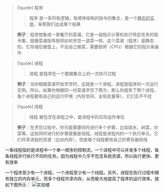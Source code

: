 >[!quote] 程序
>>程序 是一系列有逻辑，有顺序结构的指令的集合，是一个<u>静态的实体</u>，来帮我们达成某个结果
>
>**例子**：程序想象成一家餐厅的菜谱。它是一组指示计算机执行特定任务的指令集，就像菜谱指导厨师如何烹饪一道菜一样。这个菜谱（程序）是静态的，它存储在硬盘上，不会自己做菜，需要厨师（CPU）根据它的指示来操作

>[!quote] 进程
>>进程 是程序在一个数据集合上的一次执行过程
>
>**例子**：当你根据菜谱开始烹饪时，这就是一个进程。进程是程序的一次运行实例。所以，如果你根据同一份菜谱烹饪了两次，那么你就有了两个进程。每个进程都有自己的运行环境（内存空间、全局变量等），它们互不干扰

>[!quote] 线程
>>线程 被包含在进程之中，是进程中的实际运作单位
>
>**例子**：在烹饪过程中，你可能需要同时进行多个步骤，比如烧水，剁菜，炒菜等。这些同时进行的步骤就像是线程。线程是进程内的一个执行单元，它们共享进程的资源（比如内存），但是每个线程都有自己的寄存器和栈


一条线程指的是进程中一个单一顺序的控制流，一个进程中可以并发多个线程，每条线程并行执行不同的任务。因为线程中几乎不包含系统资源，所以执行更快、更有效率

一个程序至少有一个进程，一个进程至少有一个线程。另外，进程在执行过程中拥有独立的内存单元，而多个线程共享内存，从而极大地提高了程序的运行效率。就如下图所示：
![实验楼](https://dn-simplecloud.shiyanlou.com/1135081469062947147)